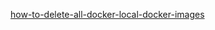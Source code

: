 [how-to-delete-all-docker-local-docker-images](https://stackoverflow.com/questions/44785585/how-to-delete-all-docker-local-docker-images)
